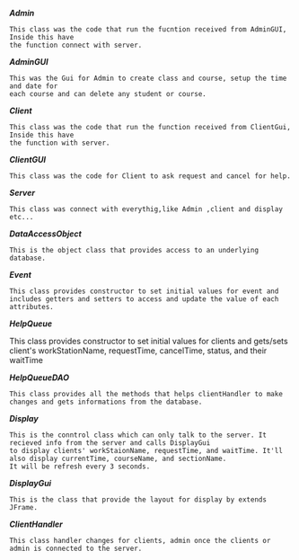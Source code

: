 ***Admin***

    This class was the code that run the fucntion received from AdminGUI, Inside this have
    the function connect with server.

***AdminGUI***

    This was the Gui for Admin to create class and course, setup the time and date for 
    each course and can delete any student or course.

***Client***

    This class was the code that run the function received from ClientGui, Inside this have
    the function with server.
    
***ClientGUI***
    
    This class was the code for Client to ask request and cancel for help. 
    
***Server***
    
    This class was connect with everythig,like Admin ,client and display etc...
    

***DataAccessObject***

    This is the object class that provides access to an underlying database.    
    
***Event***     

    This class provides constructor to set initial values for event and includes getters and setters to access and update the value of each attributes.  

***HelpQueue***
   
   This class provides constructor to set initial values for clients and gets/sets client's workStationName, requestTime, cancelTime, status, and their waitTime
   
***HelpQueueDAO***
    
    This class provides all the methods that helps clientHandler to make changes and gets informations from the database.
    
***Display***
    
    This is the conntrol class which can only talk to the server. It recieved info from the server and calls DisplayGui
    to display clients' workStaionName, requestTime, and waitTime. It'll also display currentTime, courseName, and sectionName.
    It will be refresh every 3 seconds.
    
***DisplayGui***

    This is the class that provide the layout for display by extends JFrame. 
    
***ClientHandler***

    This class handler changes for clients, admin once the clients or admin is connected to the server. 
    